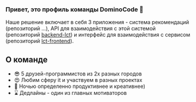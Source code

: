 ### Привет, это профиль команды DominoCode 👋

Наше решение включает в себя 3 приложения - система рекомендаций (репозиторий ...), API для взаимодействия с этой системой (репозиторий [backend-lct](https://github.com/lct-hak/backend-lct)) и интерфейс для взаимодействия с сервисом (репозиторий [lct-frontend](https://github.com/lct-hak/lct-frontend)).

## О команде
- 😎 5 друзей-программистов из 2х разных городов
- 😍 Любим сферу it и участвуем в разных проектах
- 🌆 Ночью определенно продуктивнее и креативнее)
- ⌛ Дедлайны - один из главных мотиваторов
